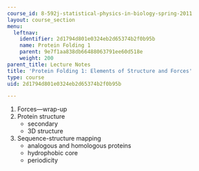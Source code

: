 ```yaml
---
course_id: 8-592j-statistical-physics-in-biology-spring-2011
layout: course_section
menu:
  leftnav:
    identifier: 2d1794d801e0324eb2d65374b2f0b95b
    name: Protein Folding 1
    parent: 9e7f1aa838db66488063791ee60d518e
    weight: 200
parent_title: Lecture Notes
title: 'Protein Folding 1: Elements of Structure and Forces'
type: course
uid: 2d1794d801e0324eb2d65374b2f0b95b

---
```


1.  Forces—wrap-up
2.  Protein structure
    *   secondary
    *   3D structure
3.  Sequence-structure mapping
    *   analogous and homologous proteins
    *   hydrophobic core
    *   periodicity